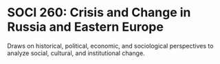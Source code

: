 # SOCI 260: Crisis and Change in Russia and Eastern Europe

Draws on historical, political, economic, and sociological perspectives to analyze social, cultural, and institutional change.